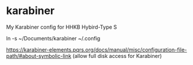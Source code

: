 # karabiner
My Karabiner config for HHKB Hybird-Type S 

ln -s ~/Documents/karabiner ~/.config

https://karabiner-elements.pqrs.org/docs/manual/misc/configuration-file-path/#about-symbolic-link (allow full disk access for Karabiner)
